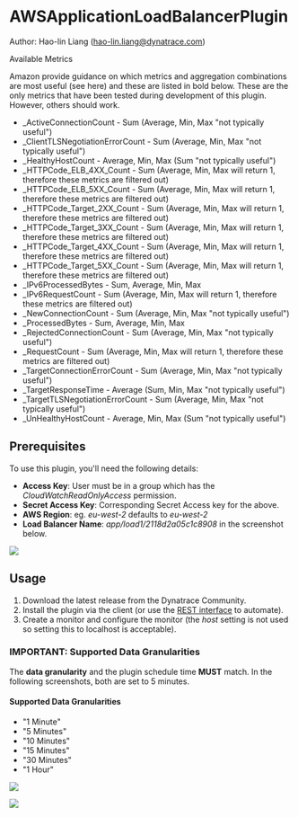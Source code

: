 # AWSApplicationLoadBalancerPlugin

Author: Hao-lin Liang (hao-lin.liang@dynatrace.com)

Available Metrics

Amazon provide guidance on which metrics and aggregation combinations are most useful (see here) and these are listed in bold below. These are the only metrics that have been tested during development of this plugin. However, others should work.

- _ActiveConnectionCount - Sum (Average, Min, Max "not typically useful")
- _ClientTLSNegotiationErrorCount - Sum (Average, Min, Max "not typically useful")
- _HealthyHostCount - Average, Min, Max (Sum "not typically useful")
- _HTTPCode_ELB_4XX_Count - Sum (Average, Min, Max will return 1, therefore these metrics are filtered out)
- _HTTPCode_ELB_5XX_Count -  Sum (Average, Min, Max will return 1, therefore these metrics are filtered out)
- _HTTPCode_Target_2XX_Count - Sum (Average, Min, Max will return 1, therefore these metrics are filtered out)
- _HTTPCode_Target_3XX_Count - Sum (Average, Min, Max will return 1, therefore these metrics are filtered out)
- _HTTPCode_Target_4XX_Count - Sum (Average, Min, Max will return 1, therefore these metrics are filtered out)
- _HTTPCode_Target_5XX_Count - Sum (Average, Min, Max will return 1, therefore these metrics are filtered out)
- _IPv6ProcessedBytes - Sum, Average, Min, Max
- _IPv6RequestCount - Sum (Average, Min, Max will return 1, therefore these metrics are filtered out)
- _NewConnectionCount - Sum (Average, Min, Max "not typically useful")
- _ProcessedBytes - Sum, Average, Min, Max
- _RejectedConnectionCount - Sum (Average, Min, Max "not typically useful")
- _RequestCount - Sum (Average, Min, Max will return 1, therefore these metrics are filtered out)
- _TargetConnectionErrorCount - Sum (Average, Min, Max "not typically useful")
- _TargetResponseTime - Average (Sum, Min, Max "not typically useful")
- _TargetTLSNegotiationErrorCount - Sum (Average, Min, Max "not typically useful")
- _UnHealthyHostCount - Average, Min, Max (Sum "not typically useful")


## Prerequisites
To use this plugin, you'll need the following details:

- **Access Key**: User must be in a group which has the *CloudWatchReadOnlyAccess* permission.
- **Secret Access Key**: Corresponding Secret Access key for the above.
- **AWS Region**: eg. *eu-west-2* defaults to *eu-west-2*
- **Load Balancer Name**: *app/load1/2118d2a05c1c8908* in the screenshot below.

![](http://i65.tinypic.com/a455pi.png)

## Usage

1. Download the latest release from the Dynatrace Community.
2. Install the plugin via the client (or use the [REST interface](https://community.dynatrace.com/community/pages/viewpage.action?pageId=221381697) to automate).
3. Create a monitor and configure the monitor (the *host* setting is not used so setting this to localhost is acceptable).

### IMPORTANT: Supported Data Granularities

The **data granularity** and the plugin schedule time **MUST** match. In the following screenshots, both are set to 5 minutes.

#### Supported Data Granularities

- "1 Minute"
- "5 Minutes"
- "10 Minutes"
- "15 Minutes"
- "30 Minutes"
- "1 Hour"

    
![](http://i63.tinypic.com/2mhwqkw.png)

![](http://i68.tinypic.com/243ex4k.png)
